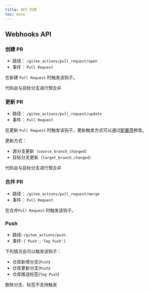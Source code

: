 ```yaml
---
title: API 列表
toc: menu
---
```


## Webhooks API

### 创建 PR

-   路径： `/gitee_actions/pull_request/open`
-   事件： `Pull Request`

在新建 `Pull Request` 时触发该钩子。

<Alert type='success'>
代码会与目标分支进行预合并
</Alert>

### 更新 PR

-   路径： `/gitee_actions/pull_request/update`
-   事件： `Pull Request`

在更新 `Pull Request` 时触发该钩子。更新触发方式可以通过[配置项](/config#pr)修改。

更新方式：

-   源分支更新（`source_branch_changed`）
-   目标分支更新（`target_branch_changed`）

<Alert type='success'>
代码会与目标分支进行预合并
</Alert>

### 合并 PR

-   路径： `/gitee_actions/pull_request/merge`
-   事件： `Pull Request`

在合并`Pull Request` 时触发该钩子。

### Push

-   路径: `/gitee_actions/push`
-   事件: `['Push','Tag Push']`

下列情况会可以触发该钩子：

-   仓库新增分支(`Push`)
-   仓库更新分支(`Push`)
-   仓库推送标签(`Tag Push`)

<Alert type='error'>
删除分支、标签不支持触发
</Alert>
